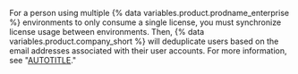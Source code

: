 For a person using multiple {% data variables.product.prodname_enterprise %} environments to only consume a single license, you must synchronize license usage between environments. Then, {% data variables.product.company_short %} will deduplicate users based on the email addresses associated with their user accounts. For more information, see "[AUTOTITLE](/billing/managing-your-license-for-github-enterprise/troubleshooting-license-usage-for-github-enterprise#about-the-calculation-of-consumed-licenses)."
